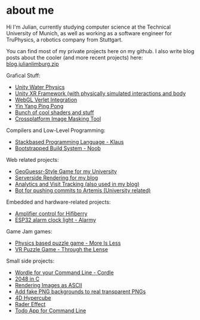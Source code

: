 # about me

Hi I'm Julian, currently studying computer science at the Technical University of Munich, as well as working as a software engineer for TruPhysics, a robotics company from Stuttgart.

You can find most of my private projects here on my github. I also write blog posts about the cooler (and more recent projects) here: [blog.julianlimburg.zip](https://blog.julianlimburg.zip)

Grafical Stuff:
- [Unity Water Physics](https://github.com/nailuj05/FusionWater)
- [Unity XR Framework (with physically simulated interactions and body](https://github.com/nailuj05/FusionXR)
- [WebGL Verlet Integration](https://nailuj05.github.io/VerletIntegration/)
- [Yin Yang Ping Pong](https://github.com/nailuj05/ying-yang-ping-pong)
- [Bunch of cool shaders and stuff](https://github.com/nailuj05/learning-shaders)
- [Crossplatform Image Masking Tool](https://github.com/nailuj05/tru-masker)

Compilers and Low-Level Programming:
- [Stackbased Programming Language - Klaus](https://github.com/nailuj05/klaus)
- [Bootstrapped Build System - Noob](https://github.com/nailuj05/noob)

Web related projects:
- [GeoGuessr-Style Game for my University](https://tum-guessr.de)
- [Serverside Rendering for my blog](https://github.com/nailuj05/blog)
- [Analytics and Visit Tracking (also used in my blog)](https://github.com/nailuj05/stats-tracking)
- [Bot for pushing commits to Artemis (University related)](https://github.com/nailuj05/ArtemisBot)

Embedded and hardware-related projects:
- [Amplifier control for Hifiberry](https://github.com/nailuj05/hifiberry-amp-ctrl)
- [ESP32 alarm clock light - Alarmy](https://github.com/nailuj05/alarmy)

Game Jam games:
- [Physics based puzzle game - More Is Less](https://nailuj05.itch.io/more-is-less)
- [VR Puzzle Game - Through the Lense](https://nailuj05.itch.io/through-the-lens)

Small side projects:
- [Wordle for your Command Line - Cordle](https://github.com/nailuj05/cordle)
- [2048 in C](https://github.com/nailuj05/2048)
- [Rendering Images as ASCII](https://github.com/nailuj05/asciirendering)
- [Add fake PNG backgrounds to real transparent PNGs](https://github.com/nailuj05/PNGenius)
- [4D Hypercube](https://github.com/nailuj05/hyper)
- [Rader Effect](https://github.com/nailuj05/radar)
- [Todo App for Command Line](https://github.com/nailuj05/todo)

